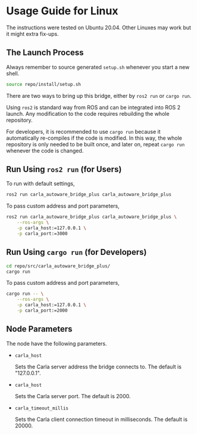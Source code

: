# Usage Guide for Linux

The instructions were tested on Ubuntu 20.04. Other Linuxes may work
but it might extra fix-ups.

## The Launch Process

Always remember to source generated `setup.sh` whenever you start a
new shell.

```bash
source repo/install/setup.sh
```

There are two ways to bring up this bridge, either by `ros2 run` or
`cargo run`.

Using `ros2` is standard way from ROS and can be integrated into ROS 2
launch. Any modification to the code requires rebuilding the whole
repository.

For developers, it is recommended to use `cargo run` because it
automatically re-compiles if the code is modified. In this way, the
whole repository is only needed to be built once, and later on, repeat
`cargo run` whenever the code is changed.

## Run Using `ros2 run` (for Users)

To run with default settings,


```bash
ros2 run carla_autoware_bridge_plus carla_autoware_bridge_plus
```

To pass custom address and port parameters,

```bash
ros2 run carla_autoware_bridge_plus carla_autoware_bridge_plus \
    --ros-args \
    -p carla_host:=127.0.0.1 \
    -p carla_port:=3000
```

## Run Using `cargo run` (for Developers)

```bash
cd repo/src/carla_autoware_bridge_plus/
cargo run
```

To pass custom address and port parameters,

```bash
cargo run -- \
    --ros-args \
    -p carla_host:=127.0.0.1 \
    -p carla_port:=2000
```

## Node Parameters

The node have the following parameters.

- `carla_host`

  Sets the Carla server address the bridge connects to. The default is
  "127.0.0.1".

- `carla_host`

  Sets the Carla server port. The default is 2000.

- `carla_timeout_millis`

  Sets the Carla client connection timeout in milliseconds. The
  default is 20000.
